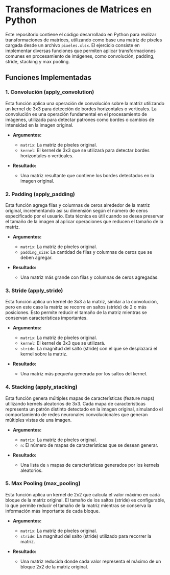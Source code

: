 # Transformaciones de Matrices en Python

Este repositorio contiene el código desarrollado en Python para realizar transformaciones de matrices, utilizando como base una matriz de píxeles cargada desde un archivo `pixeles.xlsx`. El ejercicio consiste en implementar diversas funciones que permiten aplicar transformaciones comunes en procesamiento de imágenes, como convolución, padding, stride, stacking y max pooling.

## Funciones Implementadas

### 1. Convolución (apply_convolution)
Esta función aplica una operación de convolución sobre la matriz utilizando un kernel de 3x3 para detección de bordes horizontales o verticales. La convolución es una operación fundamental en el procesamiento de imágenes, utilizada para detectar patrones como bordes o cambios de intensidad en la imagen original.

- **Argumentos:**
  - `matrix`: La matriz de píxeles original.
  - `kernel`: El kernel de 3x3 que se utilizará para detectar bordes horizontales o verticales.
  
- **Resultado:** 
  - Una matriz resultante que contiene los bordes detectados en la imagen original.

### 2. Padding (apply_padding)
Esta función agrega filas y columnas de ceros alrededor de la matriz original, incrementando así su dimensión según el número de ceros especificado por el usuario. Esta técnica es útil cuando se desea preservar el tamaño de la imagen al aplicar operaciones que reducen el tamaño de la matriz.

- **Argumentos:**
  - `matrix`: La matriz de píxeles original.
  - `padding_size`: La cantidad de filas y columnas de ceros que se deben agregar.
  
- **Resultado:** 
  - Una matriz más grande con filas y columnas de ceros agregadas.

### 3. Stride (apply_stride)
Esta función aplica un kernel de 3x3 a la matriz, similar a la convolución, pero en este caso la matriz se recorre en saltos (stride) de 2 o más posiciones. Esto permite reducir el tamaño de la matriz mientras se conservan características importantes.

- **Argumentos:**
  - `matrix`: La matriz de píxeles original.
  - `kernel`: El kernel de 3x3 que se utilizará.
  - `stride`: La magnitud del salto (stride) con el que se desplazará el kernel sobre la matriz.
  
- **Resultado:** 
  - Una matriz más pequeña generada por los saltos del kernel.

### 4. Stacking (apply_stacking)
Esta función genera múltiples mapas de características (feature maps) utilizando kernels aleatorios de 3x3. Cada mapa de características representa un patrón distinto detectado en la imagen original, simulando el comportamiento de redes neuronales convolucionales que generan múltiples vistas de una imagen.

- **Argumentos:**
  - `matrix`: La matriz de píxeles original.
  - `n`: El número de mapas de características que se desean generar.
  
- **Resultado:** 
  - Una lista de `n` mapas de características generados por los kernels aleatorios.

### 5. Max Pooling (max_pooling)
Esta función aplica un kernel de 2x2 que calcula el valor máximo en cada bloque de la matriz original. El tamaño de los saltos (stride) es configurable, lo que permite reducir el tamaño de la matriz mientras se conserva la información más importante de cada bloque.

- **Argumentos:**
  - `matrix`: La matriz de píxeles original.
  - `stride`: La magnitud del salto (stride) utilizado para recorrer la matriz.
  
- **Resultado:** 
  - Una matriz reducida donde cada valor representa el máximo de un bloque 2x2 de la matriz original.
